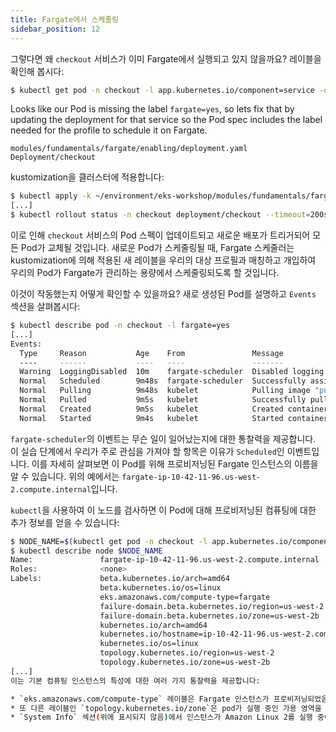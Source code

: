 ```yaml
---
title: Fargate에서 스케줄링
sidebar_position: 12
---
```

그렇다면 왜 `checkout` 서비스가 이미 Fargate에서 실행되고 있지 않을까요? 레이블을 확인해 봅시다:

```bash
$ kubectl get pod -n checkout -l app.kubernetes.io/component=service -o json | jq '.items[0].metadata.labels'
```

Looks like our Pod is missing the label `fargate=yes`, so lets fix that by updating the deployment for that service so the Pod spec includes the label needed for the profile to schedule it on Fargate.

```kustomization
modules/fundamentals/fargate/enabling/deployment.yaml
Deployment/checkout
```

kustomization을 클러스터에 적용합니다:

```bash
$ kubectl apply -k ~/environment/eks-workshop/modules/fundamentals/fargate/enabling
[...]
$ kubectl rollout status -n checkout deployment/checkout --timeout=200s
```

이로 인해 `checkout` 서비스의 Pod 스펙이 업데이트되고 새로운 배포가 트리거되어 모든 Pod가 교체될 것입니다. 새로운 Pod가 스케줄링될 때, Fargate 스케줄러는 kustomization에 의해 적용된 새 레이블을 우리의 대상 프로필과 매칭하고 개입하여 우리의 Pod가 Fargate가 관리하는 용량에서 스케줄링되도록 할 것입니다.

이것이 작동했는지 어떻게 확인할 수 있을까요? 새로 생성된 Pod를 설명하고 `Events` 섹션을 살펴봅시다:

```bash
$ kubectl describe pod -n checkout -l fargate=yes
[...]
Events:
  Type     Reason           Age    From               Message
  ----     ------           ----   ----               -------
  Warning  LoggingDisabled  10m    fargate-scheduler  Disabled logging because aws-logging configmap was not found. configmap "aws-logging" not found
  Normal   Scheduled        9m48s  fargate-scheduler  Successfully assigned checkout/checkout-78fbb666b-fftl5 to fargate-ip-10-42-11-96.us-west-2.compute.internal
  Normal   Pulling          9m48s  kubelet            Pulling image "public.ecr.aws/aws-containers/retail-store-sample-checkout:0.4.0"
  Normal   Pulled           9m5s   kubelet            Successfully pulled image "public.ecr.aws/aws-containers/retail-store-sample-checkout:0.4.0" in 43.258137629s
  Normal   Created          9m5s   kubelet            Created container checkout
  Normal   Started          9m4s   kubelet            Started container checkout
```

`fargate-scheduler`의 이벤트는 무슨 일이 일어났는지에 대한 통찰력을 제공합니다. 이 실습 단계에서 우리가 주로 관심을 가져야 할 항목은 이유가 `Scheduled`인 이벤트입니다. 이를 자세히 살펴보면 이 Pod를 위해 프로비저닝된 Fargate 인스턴스의 이름을 알 수 있습니다. 위의 예에서는 `fargate-ip-10-42-11-96.us-west-2.compute.internal`입니다.

`kubectl`을 사용하여 이 노드를 검사하면 이 Pod에 대해 프로비저닝된 컴퓨팅에 대한 추가 정보를 얻을 수 있습니다:

```bash
$ NODE_NAME=$(kubectl get pod -n checkout -l app.kubernetes.io/component=service -o json | jq -r '.items[0].spec.nodeName')
$ kubectl describe node $NODE_NAME
Name:               fargate-ip-10-42-11-96.us-west-2.compute.internal
Roles:              <none>
Labels:             beta.kubernetes.io/arch=amd64
                    beta.kubernetes.io/os=linux
                    eks.amazonaws.com/compute-type=fargate
                    failure-domain.beta.kubernetes.io/region=us-west-2
                    failure-domain.beta.kubernetes.io/zone=us-west-2b
                    kubernetes.io/arch=amd64
                    kubernetes.io/hostname=ip-10-42-11-96.us-west-2.compute.internal
                    kubernetes.io/os=linux
                    topology.kubernetes.io/region=us-west-2
                    topology.kubernetes.io/zone=us-west-2b
[...]
이는 기본 컴퓨팅 인스턴스의 특성에 대한 여러 가지 통찰력을 제공합니다:

* `eks.amazonaws.com/compute-type` 레이블은 Fargate 인스턴스가 프로비저닝되었음을 확인합니다
* 또 다른 레이블인 `topology.kubernetes.io/zone`은 pod가 실행 중인 가용 영역을 지정합니다
* `System Info` 섹션(위에 표시되지 않음)에서 인스턴스가 Amazon Linux 2를 실행 중이며, `container`, `kubelet`, `kube-proxy`와 같은 시스템 컴포넌트의 버전 정보도 볼 수 있습니다
